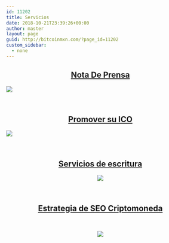 ```yaml
---
id: 11202
title: Servicios
date: 2018-10-21T23:39:26+00:00
author: master
layout: page
guid: http://bitcoinmxn.com/?page_id=11202
custom_sidebar:
  - none
---
```

<h2 style="text-align: center;">
  <a href="http://bitcoinmxn.com/nota-de-prensa/">Nota De Prensa</a>
</h2>

[<img class="aligncenter" src="https://i.imgur.com/3QT3TRX.png" />](http://bitcoinmxn.com/nota-de-prensa/)

&nbsp;

<h2 style="text-align: center;">
  <a href="http://bitcoinmxn.com/promover-su-ico/">Promover su ICO</a>
</h2>

[<img class="alignnone" src="https://i.imgur.com/de0lIre.png" />](http://bitcoinmxn.com/promover-su-ico/)

&nbsp;

<h2 style="text-align: center;">
  <a href="http://bitcoinmxn.com/servicios-de-escritura/">Servicios de escritura</a>
</h2>

<p style="text-align: center;">
  <a href="http://bitcoinmxn.com/servicios-de-escritura/"><img class="aligncenter" src="https://i.imgur.com/I8XAhp3.jpg" /></a>
</p>

&nbsp;

<h2 style="text-align: center;">
  <a href="http://bitcoinmxn.com/servicios-seo/">Estrategia de SEO Criptomoneda</a>
</h2>

&nbsp;

<p style="text-align: center;">
  <a href="http://bitcoinmxn.com/servicios-seo/"><img src="https://i.imgur.com/Wz1s9O6.png" /></a>
</p>